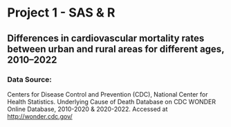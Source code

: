 # Project 1 - SAS & R

## Differences in cardiovascular mortality rates between urban and rural areas for different ages, 2010–2022

### Data Source:
Centers for Disease Control and Prevention (CDC), National Center for Health Statistics. Underlying Cause of Death Database on CDC WONDER Online Database, 2010-2020 & 2020-2022. Accessed at http://wonder.cdc.gov/

